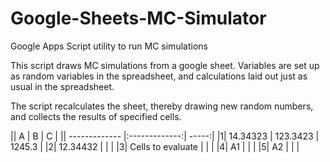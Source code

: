 # Google-Sheets-MC-Simulator
Google Apps Script utility to run MC simulations

This script draws MC simulations from a google sheet. Variables are set up as random variables in the spreadsheet, and calculations laid out just as usual in the spreadsheet.

The script recalculates the sheet, thereby drawing new random numbers, and collects the results of specified cells.

|| A        | B           | C  |
|| ------------- |:-------------:| -----:|
|1| 14.34323      | 123.3423 | 1245.3 |
|2| 12.34432  |       |    |
|3| Cells to evaluate |      |   |
|4| A1 |     |   |
|5| A2 |      |   |
